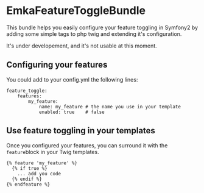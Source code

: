 EmkaFeatureToggleBundle
=======================

This bundle helps you easily configure your feature toggling in Symfony2
by adding some simple tags to php twig and extending it's configuration.

It's under developement, and it's not usable at this moment.

Configuring your features
-------------------------

You could add to your config.yml the following lines:

```
feature_toggle:
	features:
		my_feature:
			name: my_feature # the name you use in your template
			enabled: true    # false
```

Use feature toggling in your templates
-------------------------------------

Once you configured your features, you can surround it with the `feature`block in your Twig templates.

```
{% feature 'my_feature' %}
  {% if true %}
    ... add you code
  {% endif %}
{% endfeature %}
```
